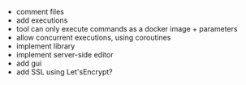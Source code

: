* comment files
* add executions
* tool can only execute commands as a docker image + parameters
* allow concurrent executions, using coroutines
* implement library
* implement server-side editor
* add gui
* add SSL using Let'sEncrypt?
